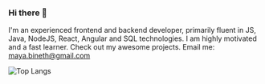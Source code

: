 ### Hi there 👋

I'm an experienced frontend and backend developer, primarily fluent in JS, Java, NodeJS, React, Angular
and SQL technologies. I am highly motivated and a fast learner. Check out my awesome projects.
Email me: maya.bineth@gmail.com

![Top Langs](https://github-readme-stats.vercel.app/api/top-langs/?username=mayabineth&layout=compact)
